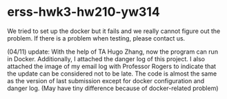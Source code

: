 # erss-hwk3-hw210-yw314

We tried to set up the docker but it fails and we really cannot figure out the problem. If there is a problem when testing, please contact us.

(04/11)
update: With the help of TA Hugo Zhang, now the program can run in Docker. Additionally, I attached the danger log of this project. I also attached the image of my email log with Professor Rogers to indicate that the update can be considered not to be late.
The code is almost the same as the version of last submission except for docker configuration and danger log. (May have tiny difference because of docker-related problem)